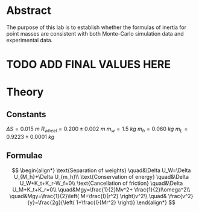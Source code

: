 # Abstract

The purpose of this lab is to establish whether the formulas of inertia for point masses are consistent with both Monte-Carlo simulation data and experimental data.

# TODO ADD FINAL VALUES HERE

# Theory

## Constants

$\Delta S=0.015~ m$
$R_{wheel}=0.200\pm0.002~ m$
$m_w=1.5~ kg$
$m_h=0.060~ kg$
$m_L=0.9223\pm0.0001~ kg$

## Formulae

$$
\begin{align*}
\text{Separation of weights} \quad&\Delta U_W=\Delta U_{M_h}+\Delta U_{m_h}\\
\text{Conservation of energy} \quad&\Delta U_W+K_t+K_r-W_f=0\\
\text{Cancellation of friction} \quad&\Delta U_M+K_t+K_r=0\\
\quad&Mgy=\frac{1}{2}Mv^2+ \frac{1}{2}I\omega^2\\
\quad&Mgy=\frac{1}{2}\left( M+\frac{I}{r^2} \right)v^2\\
\quad& \frac{v^2}{y}=\frac{2g}{\left( 1+\frac{I}{Mr^2} \right)}
\end{align*}
$$


